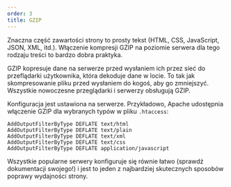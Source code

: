 ```yaml
---
order: 3
title: GZIP
---
```


Znaczna część zawartości strony to prosty tekst (HTML, CSS, JavaScript, JSON, XML, itd.). Włączenie kompresji GZIP na poziomie serwera dla tego rodzaju treści to bardzo dobra praktyka.

GZIP kopresuje dane na serwerze przed wysłaniem ich przez sieć do przeflądarki użytkownika, która dekoduje dane w locie. To tak jak skompresowanie pliku przed wysłaniem do kogoś, aby go zmniejszyć. Wszystkie nowoczesne przeglądarki i serwerzy obsługują GZIP.

Konfiguracja jest ustawiona na serwerze. Przykładowo, Apache udostępnia włączenie GZIP dla wybranych typów w pliku `.htaccess`:

```
AddOutputFilterByType DEFLATE text/html
AddOutputFilterByType DEFLATE text/plain
AddOutputFilterByType DEFLATE text/xml
AddOutputFilterByType DEFLATE text/css
AddOutputFilterByType DEFLATE application/javascript
```

Wszystkie popularne serwery konfiguruje się równie łatwo (sprawdź dokumentacji swojego!) i jest to jeden z najbardziej skutecznych sposobów poprawy wydajności strony.
